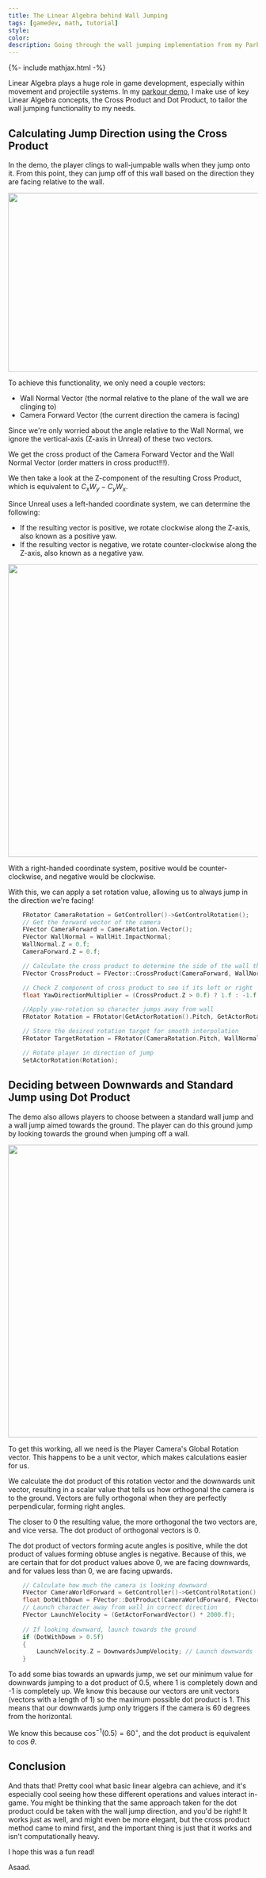 ```yaml
---
title: The Linear Algebra behind Wall Jumping
tags: [gamedev, math, tutorial]
style: 
color: 
description: Going through the wall jumping implementation from my Parkour Demo and explaining the math behind it.
---
```

{%- include mathjax.html -%}

Linear Algebra plays a huge role in game development, especially within movement and projectile systems. In my [parkour demo](https://barwani.eu.org/1-parkour-demo), I make use of key Linear Algebra concepts, the Cross Product and Dot Product, to tailor the wall jumping functionality to my needs.


## Calculating Jump Direction using the Cross Product

In the demo, the player clings to wall-jumpable walls when they jump onto it. From this point, they can jump off of this wall based on the direction they are facing relative to the wall.

<center>
<img src="/assets/down.gif" width="640" height="360">
</center>

To achieve this functionality, we only need a couple vectors:
- Wall Normal Vector (the normal relative to the plane of the wall we are clinging to)
- Camera Forward Vector (the current direction the camera is facing)

Since we're only worried about the angle relative to the Wall Normal, we ignore the vertical-axis (Z-axis in Unreal) of these two vectors.

We get the cross product of the Camera Forward Vector and the Wall Normal Vector (order matters in cross product!!!).

We then take a look at the Z-component of the resulting Cross Product, which is equivalent to $C_x W_y - C_y W_x$. 

Since Unreal uses a left-handed coordinate system, we can determine the following:

- If the resulting vector is positive, we rotate clockwise along the Z-axis, also known as a positive yaw. 
- If the resulting vector is negative, we rotate counter-clockwise along the Z-axis, also known as a negative yaw.

<center>
<img src="/assets/up.png" width="1500" height="590">
</center>

With a right-handed coordinate system, positive would be counter-clockwise, and negative would be clockwise. 

With this, we can apply a set rotation value, allowing us to always jump in the direction we're facing!

```cpp
	FRotator CameraRotation = GetController()->GetControlRotation();
	// Get the forward vector of the camera
	FVector CameraForward = CameraRotation.Vector();
	FVector WallNormal = WallHit.ImpactNormal;
	WallNormal.Z = 0.f;
	CameraForward.Z = 0.f;

	// Calculate the cross product to determine the side of the wall the camera is facing
	FVector CrossProduct = FVector::CrossProduct(CameraForward, WallNormal);	

	// Check Z component of cross product to see if its left or right
	float YawDirectionMultiplier = (CrossProduct.Z > 0.f) ? 1.f : -1.f;

	//Apply yaw-rotation so character jumps away from wall
	FRotator Rotation = FRotator(GetActorRotation().Pitch, GetActorRotation().Yaw + (120.f * YawDirectionMultiplier), GetActorRotation().Roll);

	// Store the desired rotation target for smooth interpolation
	FRotator TargetRotation = FRotator(CameraRotation.Pitch, WallNormal.Rotation().Yaw - (50.f * YawDirectionMultiplier), CameraRotation.Roll);

	// Rotate player in direction of jump
	SetActorRotation(Rotation);
```

## Deciding between Downwards and Standard Jump using Dot Product

The demo also allows players to choose between a standard wall jump and a wall jump aimed towards the ground. The player can do this ground jump by looking towards the ground when jumping off a wall.

<center>
<img src="/assets/down.png" width="1500" height="590">
</center>

To get this working, all we need is the Player Camera's Global Rotation vector. This happens to be a unit vector, which makes calculations easier for us.

We calculate the dot product of this rotation vector and the downwards unit vector, resulting in a scalar value that tells us how orthogonal the camera is to the ground. Vectors are fully orthogonal when they are perfectly perpendicular, forming right angles.

The closer to 0 the resulting value, the more orthogonal the two vectors are, and vice versa. The dot product of orthogonal vectors is 0. 

The dot product of vectors forming acute angles is positive, while the dot product of values forming obtuse angles is negative. Because of this, we are certain that for dot product values above 0, we are facing downwards, and for values less than 0, we are facing upwards. 

```cpp
	// Calculate how much the camera is looking downward
	FVector CameraWorldForward = GetController()->GetControlRotation().Vector();
	float DotWithDown = FVector::DotProduct(CameraWorldForward, FVector(0.f, 0.f, -1.f)); // Dot product with downward vector (world Z)	
	// Launch character away from wall in correct direction
	FVector LaunchVelocity = (GetActorForwardVector() * 2000.f);
	
	// If looking downward, launch towards the ground
	if (DotWithDown > 0.5f)
	{
		LaunchVelocity.Z = DownwardsJumpVelocity; // Launch downwards
	}
```

To add some bias towards an upwards jump, we set our minimum value for downwards jumping to a dot product of 0.5, where 1 is completely down and -1 is completely up. We know this because our vectors are unit vectors (vectors with a length of 1) so the maximum possible dot product is 1. This means that our downwards jump only triggers if the camera is 60 degrees from the horizontal.

We know this because $\text{cos}^{-1}(0.5) = 60 ^{\circ}$, and the dot product is equivalent to $\text{cos } \theta$.

## Conclusion

And thats that! Pretty cool what basic linear algebra can achieve, and it's especially cool seeing how these different operations and values interact in-game. You might be thinking that the same approach taken for the dot product could be taken with the wall jump direction, and you'd be right! It works just as well, and might even be more elegant, but the cross product method came to mind first, and the important thing is just that it works and isn't computationally heavy. 

I hope this was a fun read!

Asaad.




